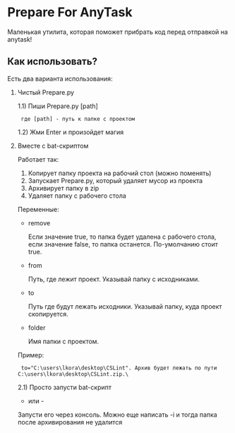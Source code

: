 # Prepare For AnyTask

Маленькая утилита, которая поможет прибрать код перед отправкой на anytask!

## Как использовать?

Есть два варианта использования:

1) Чистый Prepare.py

    1.1) Пиши Prepare.py [path]
        
        где [path] - путь к папке с проектом
    
    1.2) Жми Enter и произойдет магия
    
2) Вместе с bat-скриптом

    Работает так:
    1) Копирует папку проекта на рабочий стол (можно поменять)
    2) Запускает Prepare.py, который удаляет мусор из проекта
    3) Архивирует папку в zip
    4) Удаляет папку с рабочего стола
    
    Переменные:
    - remove
    
        Если значение true, то папка будет удалена с рабочего стола, если значение false, то папка останется. По-умолчанию стоит true.
       
    - from
        
        Путь, где лежит проект. Указывай папку с исходниками.
    
    - to 
    
        Путь где будут лежать исходники. Указывай папку, куда проект скопируется.
        
   - folder
   
        Имя папки с проектом.
        
   Пример: 
        
        to="C:\users\lkora\desktop\CSLint". Архив будет лежать по пути C:\users\lkora\desktop\CSLint.zip.\
   
   2.1) Просто запусти bat-скрипт
   
   - или -
   
   Запусти его через консоль. Можно еще написать -i и тогда папка после архивирования не удалится
